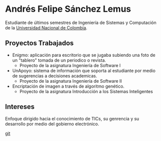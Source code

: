 # Andrés Felipe Sánchez Lemus

Estudiante de últimos semestres de Ingeniería de Sistemas y Computación de la [Universidad Nacional de Colombia](http://unal.edu.co/).

## Proyectos Trabajados
* Enigmo: aplicación para escritorio que se jugaba subiendo una foto de un "tablero" tomada de un periodico o revista. 
  * Proyecto de la asignatura Ingeniería de Software I
* UnApoyo: sistema de información que soporta al estudiante por medio de sugerencias a decisiones academicas.
  * Proyecto de la asignatura Ingeniería de Software II
* Encriptación de imagen a través de algoritmo genético.
  * Proyecto de la asignatura Introducción a los Sistemas Inteligentes

## Intereses
Enfoque dirigido hacia el conocimiento de TICs, su genrencia y su desarrollo por medio del gobierno electrónico.


[git](https://github.com/andfsanchezlem)


